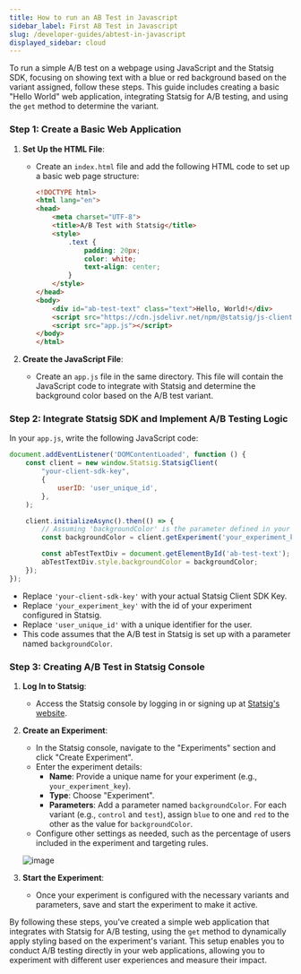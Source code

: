 ```yaml
---
title: How to run an AB Test in Javascript
sidebar_label: First AB Test in Javascript
slug: /developer-guides/abtest-in-javascript
displayed_sidebar: cloud
---
```


To run a simple A/B test on a webpage using JavaScript and the Statsig SDK, focusing on showing text with a blue or red background based on the variant assigned, follow these steps. This guide includes creating a basic "Hello World" web application, integrating Statsig for A/B testing, and using the `get` method to determine the variant.

### Step 1: Create a Basic Web Application

1. **Set Up the HTML File**:
    - Create an `index.html` file and add the following HTML code to set up a basic web page structure:
      ```html
      <!DOCTYPE html>
      <html lang="en">
      <head>
          <meta charset="UTF-8">
          <title>A/B Test with Statsig</title>
          <style>
              .text {
                  padding: 20px;
                  color: white;
                  text-align: center;
              }
          </style>
      </head>
      <body>
          <div id="ab-test-text" class="text">Hello, World!</div>
          <script src="https://cdn.jsdelivr.net/npm/@statsig/js-client@3/build/statsig-js-client+session-replay+web-analytics.min.js"></script>
          <script src="app.js"></script>
      </body>
      </html>
      ```

2. **Create the JavaScript File**:
    - Create an `app.js` file in the same directory. This file will contain the JavaScript code to integrate with Statsig and determine the background color based on the A/B test variant.

### Step 2: Integrate Statsig SDK and Implement A/B Testing Logic

In your `app.js`, write the following JavaScript code:

```javascript
document.addEventListener('DOMContentLoaded', function () {
    const client = new window.Statsig.StatsigClient(
        "your-client-sdk-key",
        {
            userID: 'user_unique_id',
        },
    );

    client.initializeAsync().then(() => {
        // Assuming 'backgroundColor' is the parameter defined in your A/B test configuration on Statsig
        const backgroundColor = client.getExperiment('your_experiment_key').get('backgroundColor', 'white');

        const abTestTextDiv = document.getElementById('ab-test-text');
        abTestTextDiv.style.backgroundColor = backgroundColor;
    });
});
```
- Replace `'your-client-sdk-key'` with your actual Statsig Client SDK Key.
- Replace `'your_experiment_key'` with the id of your experiment configured in Statsig.
- Replace `'user_unique_id'` with a unique identifier for the user.
- This code assumes that the A/B test in Statsig is set up with a parameter named `backgroundColor`.

### Step 3: Creating A/B Test in Statsig Console

1. **Log In to Statsig**:
    - Access the Statsig console by logging in or signing up at [Statsig's website](https://console.statsig.com/).

2. **Create an Experiment**:
    - In the Statsig console, navigate to the "Experiments" section and click "Create Experiment".
    - Enter the experiment details:
        - **Name**: Provide a unique name for your experiment (e.g., `your_experiment_key`).
        - **Type**: Choose "Experiment".
        - **Parameters**: Add a parameter named `backgroundColor`. For each variant (e.g., `control` and `test`), assign `blue` to one and `red` to the other as the value for `backgroundColor`.
    - Configure other settings as needed, such as the percentage of users included in the experiment and targeting rules.

    ![image](https://github.com/statsig-io/.github/assets/74588208/e5027dd6-908d-40f0-a6bd-de8cb5a6207b)

3. **Start the Experiment**:
    - Once your experiment is configured with the necessary variants and parameters, save and start the experiment to make it active.

By following these steps, you've created a simple web application that integrates with Statsig for A/B testing, using the `get` method to dynamically apply styling based on the experiment's variant. This setup enables you to conduct A/B testing directly in your web applications, allowing you to experiment with different user experiences and measure their impact.